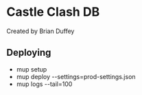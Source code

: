 # Castle Clash DB
Created by Brian Duffey

## Deploying
- mup setup
- mup deploy --settings=prod-settings.json
- mup logs --tail=100
